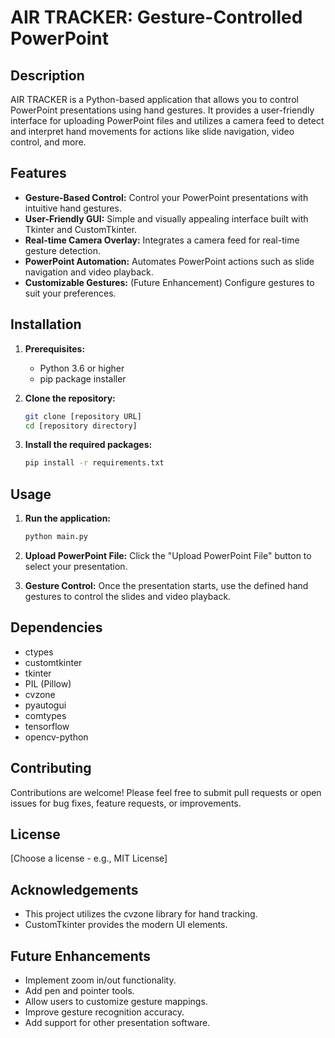 # AIR TRACKER: Gesture-Controlled PowerPoint

## Description

AIR TRACKER is a Python-based application that allows you to control PowerPoint presentations using hand gestures. It provides a user-friendly interface for uploading PowerPoint files and utilizes a camera feed to detect and interpret hand movements for actions like slide navigation, video control, and more.

## Features

*   **Gesture-Based Control:** Control your PowerPoint presentations with intuitive hand gestures.
*   **User-Friendly GUI:** Simple and visually appealing interface built with Tkinter and CustomTkinter.
*   **Real-time Camera Overlay:** Integrates a camera feed for real-time gesture detection.
*   **PowerPoint Automation:** Automates PowerPoint actions such as slide navigation and video playback.
*   **Customizable Gestures:** (Future Enhancement) Configure gestures to suit your preferences.

## Installation

1.  **Prerequisites:**
    *   Python 3.6 or higher
    *   pip package installer

2.  **Clone the repository:**

    ```bash
    git clone [repository URL]
    cd [repository directory]
    ```

3.  **Install the required packages:**

    ```bash
    pip install -r requirements.txt
    ```

## Usage

1.  **Run the application:**

    ```bash
    python main.py
    ```

2.  **Upload PowerPoint File:** Click the "Upload PowerPoint File" button to select your presentation.

3.  **Gesture Control:** Once the presentation starts, use the defined hand gestures to control the slides and video playback.

## Dependencies

*   ctypes
*   customtkinter
*   tkinter
*   PIL (Pillow)
*   cvzone
*   pyautogui
*   comtypes
*   tensorflow
*   opencv-python

## Contributing

Contributions are welcome! Please feel free to submit pull requests or open issues for bug fixes, feature requests, or improvements.

## License

[Choose a license - e.g., MIT License]

## Acknowledgements

*   This project utilizes the cvzone library for hand tracking.
*   CustomTkinter provides the modern UI elements.

## Future Enhancements

*   Implement zoom in/out functionality.
*   Add pen and pointer tools.
*   Allow users to customize gesture mappings.
*   Improve gesture recognition accuracy.
*   Add support for other presentation software.
